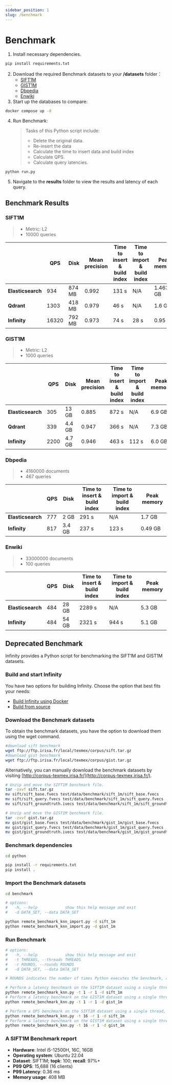 ```yaml
---
sidebar_position: 1
slug: /benchmark
---
```

# Benchmark

1. Install necessary dependencies. 

```python
pip install requirements.txt
```

2. Download the required Benchmark datasets to your **/datasets** folder：
   - [SIFT1M](http://ann-benchmarks.com/sift-128-euclidean.hdf5)
   - [GIST1M](http://ann-benchmarks.com/gist-960-euclidean.hdf5)
   - [Dbpedia](https://public.ukp.informatik.tu-darmstadt.de/thakur/BEIR/datasets/dbpedia-entity.zip)
   - [Enwiki](https://home.apache.org/~mikemccand/enwiki-20120502-lines-1k.txt.lzma)
3. Start up the databases to compare:
```bash
docker compose up -d
```
4. Run Benchmark: 

   > Tasks of this Python script include:
   >
   > - Delete the original data.
   > - Re-insert the data
   > - Calculate the time to insert data and build index
   > - Calculate QPS.
   > - Calculate query latencies. 
```bash
python run.py
```
5. Navigate to the **results** folder to view the results and latency of each query. 

## Benchmark Results
### SIFT1M

> - Metric: L2
> - 10000 queries

|                   | QPS   | Disk   | Mean precision | Time to insert & build index | Time to import & build index | Peak memory |
| ----------------- | ----- | ------ | -------------- | ---------------------------- | ---------------------------- | ----------- |
| **Elasticsearch** | 934   | 874 MB | 0.992          | 131 s                        | N/A                          | 1.463 GB    |
| **Qdrant**        | 1303  | 418 MB | 0.979          | 46 s                         | N/A                          | 1.6 GB      |
| **Infinity**      | 16320 | 792 MB | 0.973          | 74 s                         | 28 s                         | 0.95 GB     |



### GIST1M

> - Metric: L2
> - 1000 queries

|                   | QPS  | Disk   | Mean precision | Time to insert & build index | Time to import & build index | Peak memory |
| ----------------- | ---- | ------ | -------------- | ---------------------------- | ---------------------------- | ----------- |
| **Elasticsearch** | 305  | 13 GB  | 0.885          | 872 s                        | N/A                          | 6.9 GB      |
| **Qdrant**        | 339  | 4.4 GB | 0.947          | 366 s                        | N/A                          | 7.3 GB      |
| **Infinity**      | 2200 | 4.7 GB | 0.946          | 463 s                        | 112 s                        | 6.0 GB      |



### Dbpedia

> -  4160000 documents
> - 467 queries

|                   | QPS  | Disk   | Time to insert & build index | Time to import & build index | Peak memory |
| ----------------- | ---- | ------ | ---------------------------- | ---------------------------- | ----------- |
| **Elasticsearch** | 777  | 2 GB   | 291 s                        | N/A                          | 1.7 GB      |
| **Infinity**      | 817  | 3.4 GB | 237 s                        | 123 s                        | 0.49 GB     |

### Enwiki

> - 33000000 documents
> - 100 queries

|                   | QPS  | Disk  | Time to insert & build index | Time to import & build index | Peak memory |
| ----------------- | ---- | ----- | ---------------------------- | ---------------------------- | ----------- |
| **Elasticsearch** | 484  | 28 GB | 2289 s                       | N/A                          | 5.3 GB      |
| **Infinity**      | 484  | 54 GB | 2321 s                       | 944 s                        | 5.1 GB      |



## Deprecated Benchmark

Infinity provides a Python script for benchmarking the SIFT1M and GIST1M datasets.

### Build and start Infinity

You have two options for building Infinity. Choose the option that best fits your needs:

- [Build Infinity using Docker](https://github.com/infiniflow/infinity/blob/main/README.md)
- [Build from source](../build_from_source.md)

### Download the Benchmark datasets

To obtain the benchmark datasets, you have the option to download them using the wget command.

```sh
#download sift benchmark
wget ftp://ftp.irisa.fr/local/texmex/corpus/sift.tar.gz
#download gist benchmark
wget ftp://ftp.irisa.fr/local/texmex/corpus/gist.tar.gz

```

Alternatively, you can manually download the benchmark datasets by visiting [http://corpus-texmex.irisa.fr/](http://corpus-texmex.irisa.fr/).

```sh
# Unzip and move the SIFT1M benchmark file.
tar -zxvf sift.tar.gz
mv sift/sift_base.fvecs test/data/benchmark/sift_1m/sift_base.fvecs
mv sift/sift_query.fvecs test/data/benchmark/sift_1m/sift_query.fvecs
mv sift/sift_groundtruth.ivecs test/data/benchmark/sift_1m/sift_groundtruth.ivecs

# Unzip and move the GIST1M benchmark file.
tar -zxvf gist.tar.gz
mv gist/gist_base.fvecs test/data/benchmark/gist_1m/gist_base.fvecs
mv gist/gist_query.fvecs test/data/benchmark/gist_1m/gist_query.fvecs
mv gist/gist_groundtruth.ivecs test/data/benchmark/gist_1m/gist_groundtruth.ivecs

```

### Benchmark dependencies

```sh
cd python

pip install -r requirements.txt
pip install .
```

### Import the Benchmark datasets

```sh
cd benchmark

# options:
#   -h, --help            show this help message and exit
#   -d DATA_SET, --data DATA_SET

python remote_benchmark_knn_import.py -d sift_1m
python remote_benchmark_knn_import.py -d gist_1m
```

### Run Benchmark

```sh
# options:
#   -h, --help            show this help message and exit
#   -t THREADS, --threads THREADS
#   -r ROUNDS, --rounds ROUNDS
#   -d DATA_SET, --data DATA_SET

# ROUNDS indicates the number of times Python executes the benchmark, and the result represents the average duration for each run.

# Perform a latency benchmark on the SIFT1M dataset using a single thread, running it only once.
python remote_benchmark_knn.py -t 1 -r 1 -d sift_1m
# Perform a latency benchmark on the GIST1M dataset using a single thread, running it only once.
python remote_benchmark_knn.py -t 1 -r 1 -d gist_1m

# Perform a QPS benchmark on the SIFT1M dataset using a single thread, running it only once.
python remote_benchmark_knn.py -t 16 -r 1 -d sift_1m
# Perform a latency benchmark on the GIST1M dataset using a single thread, running it only once.
python remote_benchmark_knn.py -t 16 -r 1 -d gist_1m
```
### A SIFT1M Benchmark report

- **Hardware**: Intel i5-12500H, 16C, 16GB
- **Operating system**: Ubuntu 22.04
- **Dataset**: SIFT1M; **topk**: 100; **recall**: 97%+
- **P99 QPS**: 15,688 (16 clients)
- **P99 Latency**: 0.36 ms
- **Memory usage**: 408 MB